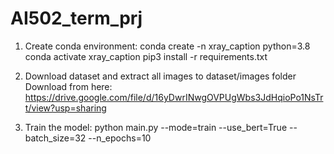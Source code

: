 # AI502_term_prj

1. Create conda environment:
  conda create -n xray_caption python=3.8
  conda activate xray_caption
  pip3 install -r requirements.txt

2. Download dataset and extract all images to dataset/images folder
  Download from here: https://drive.google.com/file/d/16yDwrINwgOVPUgWbs3JdHqioPo1NsTrt/view?usp=sharing
3. Train the model:
  python main.py --mode=train --use_bert=True --batch_size=32 --n_epochs=10
